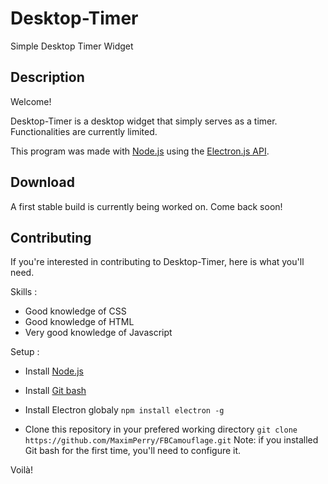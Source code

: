 # Desktop-Timer
Simple Desktop Timer Widget

## Description
Welcome!

Desktop-Timer is a desktop widget that simply serves as a timer. Functionalities are currently limited.

This program was made with [Node.js](https://nodejs.org/en/) using the [Electron.js API](https://electronjs.org/).

## Download
A first stable build is currently being worked on. Come back soon!

## Contributing
If you're interested in contributing to Desktop-Timer, here is what you'll need.

Skills :
- Good knowledge of CSS
- Good knowledge of HTML
- Very good knowledge of Javascript

Setup : 
- Install [Node.js](https://nodejs.org/en/)
- Install [Git bash](https://git-scm.com/downloads)
- Install Electron globaly `npm install electron -g`

- Clone this repository in your prefered working directory
  `git clone https://github.com/MaximPerry/FBCamouflage.git`
  Note: if you installed Git bash for the first time, you'll need to configure it.

Voilà!